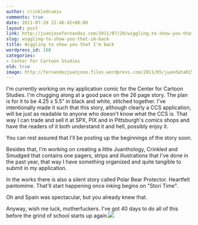 ```yaml
---
author: crinkledcomix
comments: true
date: 2011-07-20 22:46:42+00:00
layout: post
link: http://juanjosefernandez.com/2011/07/20/wiggling-to-show-you-that-im-back/
slug: wiggling-to-show-you-that-im-back
title: Wiggling to show you that I'm back
wordpress_id: 168
categories:
- Center For Cartoon Studies
old: true
image: http://fernandezjuanjose.files.wordpress.com/2011/05/juandata015.jpg
---
```


I'm currently working on my application comic for the Center for Cartoon Studies. I'm chugging along at a good pace on the 26 page story. The plan is for it to be 4.25 x 5.5" in black and white, stitched together. I've intentionally made it such that this story, although clearly a CCS application, will be just as readable to anyone who doesn't know what the CCS is. That way I can trade and sell it at SPX, PIX and in Pittsburgh's comics shops and have the readers of it both understand it and hell, possibly enjoy it.
<!--more-->
You can rest assured that I'll be posting up the beginnings of the story soon.

Besides that, I'm working on creating a little Juanthology, Crinkled and Smudged that contains one pagers, strips and illustrations that I've done in the past year, that way I have something organized and quite tangible to submit in my application.

In the works there is also a silent story called Polar Bear Protector. Heartfelt pantomime. That'll start happening once inking begins on "Stori Time".

Oh and Spain was spectacular, but you already knew that.

Anyway, wish me luck, motherfuckers. I've got 40 days to do all of this before the grind of school starts up again.[![](http://fernandezjuanjose.files.wordpress.com/2011/05/juandata015.jpg)](http://fernandezjuanjose.files.wordpress.com/2011/05/juandata015.jpg)

